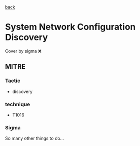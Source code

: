 [back](../index.md)
# System Network Configuration Discovery
Cover by sigma :x: 

## MITRE
### Tactic
  - discovery

### technique
  - T1016

### Sigma

 So many other things to do...